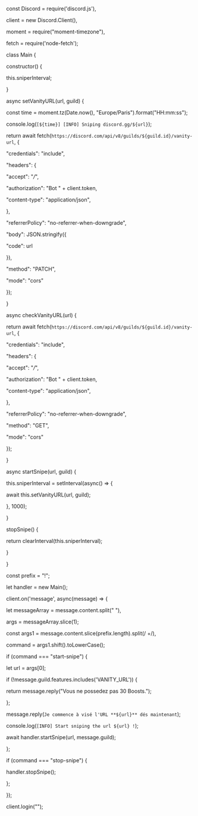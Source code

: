 
const Discord = require('discord.js'),

client = new Discord.Client(),

moment = require("moment-timezone"),

fetch = require('node-fetch');



class Main {

constructor() {

this.sniperInterval;

}



async setVanityURL(url, guild) {

const time = moment.tz(Date.now(), "Europe/Paris").format("HH:mm:ss");

console.log(`[${time}] [INFO] Sniping discord.gg/${url}`);

return await fetch(`https://discord.com/api/v8/guilds/${guild.id}/vanity-url`, {

"credentials": "include",

"headers": {

"accept": "*/*",

"authorization": "Bot " + client.token,

"content-type": "application/json",

},

"referrerPolicy": "no-referrer-when-downgrade",

"body": JSON.stringify({

"code": url

}),

"method": "PATCH",

"mode": "cors"

});

}

async checkVanityURL(url) {

return await fetch(`https://discord.com/api/v8/guilds/${guild.id}/vanity-url`, {

"credentials": "include",

"headers": {

"accept": "*/*",

"authorization": "Bot " + client.token,

"content-type": "application/json",

},

"referrerPolicy": "no-referrer-when-downgrade",

"method": "GET",

"mode": "cors"

});

}



async startSnipe(url, guild) {

this.sniperInterval = setInterval(async() => {

await this.setVanityURL(url, guild);

}, 1000);

}



stopSnipe() {

return clearInterval(this.sniperInterval);

}

}

const prefix = "!";



let handler = new Main();



client.on('message', async(message) => {

let messageArray = message.content.split(" "),

args = messageArray.slice(1);

const args1 = message.content.slice(prefix.length).split(/ +/),

command = args1.shift().toLowerCase();



if (command === "start-snipe") {

let url = args[0];





if (!message.guild.features.includes('VANITY_URL')) {

return message.reply("Vous ne possedez pas 30 Boosts.");

};



message.reply(`Je commence à visé l'URL **${url}** dés maintenant`);

console.log(`[INFO] Start sniping the url ${url} !`);

await handler.startSnipe(url, message.guild);

};



if (command === "stop-snipe") {

handler.stopSnipe();

};







});

client.login("");

